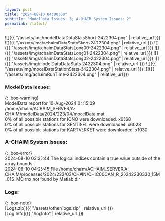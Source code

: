 ```yaml
---
layout: post
title: "2024-08-10 04:00:00"
subtitle: "ModelData Issues: 3; A-CHAIM System Issues: 2"
permalink: /latest/
---
```


![]({{ "/assets/img/modelDataDataStatsShort-2422304.png" | relative_url }})
![]({{ "/assets/img/achaimDataStatsShort-2422304.png" | relative_url }})
![]({{ "/assets/img/achaimDataStatsLong00-2422304.png" | relative_url }})
![]({{ "/assets/img/achaimDataStatsLong01-2422304.png" | relative_url }})
![]({{ "/assets/img/achaimDataStatsLong02-2422304.png" | relative_url }})
![]({{ "/assets/img/modelDataDataStats-2422304.png" | relative_url }})
![]({{ "/assets/img/modelDataStationStats-2422304.png" | relative_url }})
![]({{ "/assets/img/achaimRunTime-2422304.png" | relative_url }})


### ModelData Issues:  
  
{: .box-warning}  
 ModelData report for 10-Aug-2024 04:15:09   
 /home/chaim/ACHAIM_SERVER/A-CHAIM/modelData/2024/223/04/modelData.mat   
 0% of all possible stations for IONO were downloaded. x6568   
 0% of all possible stations for SENTINEL were downloaded. x6023   
 0% of all possible stations for KARTVERKET were downloaded. x1030   
  
### A-CHAIM System Issues:  
  
{: .box-error}  
2024-08-10 03:35:44 The logical indices contain a true value outside of the array bounds.  
2024-08-10 04:25:45 File /home/chaim/ACHAIM_SERVER/A-CHAIM/processed/2024/223/03/CHAIN/CHIC00CAN_R_20242230330_15M_01S_MO.rnx not found by Matlab dir  

### Logs:  
  
{: .box-note}  
[Logs.zip]({{ "/assets/other/logs.zip" | relative_url }})  
[Log Info]({{ "/logInfo" | relative_url }})  
